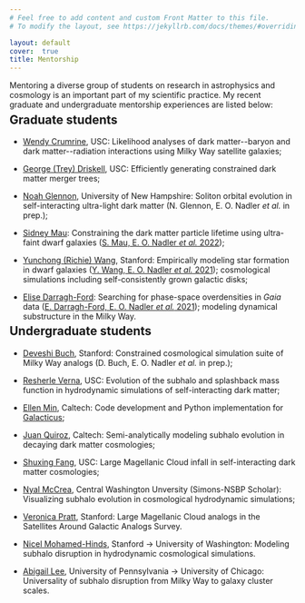 ```yaml
---
# Feel free to add content and custom Front Matter to this file.
# To modify the layout, see https://jekyllrb.com/docs/themes/#overriding-theme-defaults

layout: default
cover:  true
title: Mentorship
---
```


<p style="margin-bottom: -24px">
Mentoring a diverse group of students on research in astrophysics and cosmology is an important part of my scientific practice. My recent graduate and undergraduate mentorship experiences are listed below:
</p>

## Graduate students

* [Wendy Crumrine](https://www.linkedin.com/in/wendy-crumrine-343228162/), USC: Likelihood analyses of dark matter--baryon and dark matter--radiation interactions using Milky Way satellite galaxies;

* [George (Trey) Driskell](https://www.linkedin.com/in/george-driskell/), USC: Efficiently generating constrained dark matter merger trees;

* [Noah Glennon](https://kipac.stanford.edu/people/noah-glennon-0), University of New Hampshire: Soliton orbital evolution in self-interacting ultra-light dark matter (N. Glennon, E. O. Nadler *et al.* in prep.);

* [Sidney Mau](https://sidneymau.com/): Constraining the dark matter particle lifetime using ultra-faint dwarf galaxies ([S. Mau, E. O. Nadler *et al.* 2022](https://arxiv.org/abs/2201.11740));

* [Yunchong (Richie) Wang](https://profiles.stanford.edu/richie-wang), Stanford: Empirically modeling star formation in dwarf galaxies ([Y. Wang, E. O. Nadler *et al.* 2021](https://iopscience.iop.org/article/10.3847/1538-4357/ac024a)); cosmological simulations including self-consistently grown galactic disks;

* [Elise Darragh-Ford](https://kipac.stanford.edu/people/elise-darragh-ford): Searching for phase-space overdensities in *Gaia* data ([E. Darragh-Ford, E. O. Nadler *et al.* 2021](https://iopscience.iop.org/article/10.3847/1538-4357/ac0053/meta)); modeling dynamical substructure in the Milky Way.

<p style="margin-bottom: -24px">
</p>

## Undergraduate students

* [Deveshi Buch](https://profiles.stanford.edu/deveshi-buch), Stanford: Constrained cosmological simulation suite of Milky Way analogs (D. Buch, E. O. Nadler *et al.* in prep.);

* [Resherle Verna](https://www.linkedin.com/in/resherle-verna-m-s-96945898/), USC: Evolution of the subhalo and splashback mass function in hydrodynamic simulations of self-interacting dark matter;

* [Ellen Min](https://www.linkedin.com/in/mintyellen/), Caltech: Code development and Python implementation for [Galacticus](https://github.com/galacticusorg/galacticus);

* [Juan Quiroz](https://www.linkedin.com/in/juan-quiroz-jaraba-71a666111/), Caltech: Semi-analytically modeling subhalo evolution in decaying dark matter cosmologies;

* [Shuxing Fang](https://www.linkedin.com/in/shuxing-fang-aa7747113/), USC: Large Magellanic Cloud infall in self-interacting dark matter cosmologies;

* [Nyal McCrea](https://www.simonsfoundation.org/people/nyal-mccrea/), Central Washington Unversity (Simons-NSBP Scholar): Visualizing subhalo evolution in cosmological hydrodynamic simulations;

* [Veronica Pratt](https://profiles.stanford.edu/veronica-pratt?tab=bio), Stanford: Large Magellanic Cloud analogs in the Satellites Around Galactic Analogs Survey.

* [Nicel Mohamed-Hinds](https://phys.washington.edu/people/nicel-mohamed-hinds), Stanford &rarr; University of Washington: Modeling subhalo disruption in hydrodynamic cosmological simulations.

* [Abigail Lee](https://abiglee7.github.io//), University of Pennsylvania &rarr; University of Chicago: Universality of subhalo disruption from Milky Way to galaxy cluster scales.